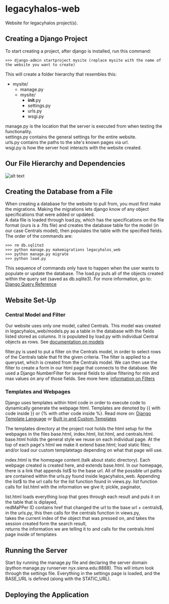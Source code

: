 # legacyhalos-web
Website for legacyhalos project(s).

## Creating a Django Project
To start creating a project, after django is installed, run this command:

    >>> django-admin startproject mysite (replace mysite with the name of the website you want to create)

This will create a folder hierarchy that resembles this:

* mysite/
  * manage.py
  * mysite/
    * __init__.py
    * settings.py
    * urls.py
    * wsgi.py


manage.py is the location that the server is executed from when testing the functionality.  
settings.py contains the general settings for the entire website.  
urls.py contains the paths to the site's known pages via url.  
wsgi.py is how the server host interacts with the website created.

## Our File Hierarchy and Dependencies
![alt text](https://docs.google.com/drawings/d/e/2PACX-1vRLhdgoZOds5w9cVZbfOI25HLPWE3lf5-u6W_XQV3KOqfM8crgQpBGdiFFyqCfh_Ryh_CWbQmKawKJR/pub?w=1337&h=691 "Project Structure Diagram")

## Creating the Database from a File
When creating a database for the website to pull from, you must first make the migrations. Making the migrations lets django know of any object specifications that were added or updated.  
A data file is loaded through load.py, which has the specifications on the file format (ours is a .fits file) and creates the database table for the model (in our case Centrals model), then populates the table with the specified fields.  
The order of the commands are:

    >>> rm db.sqlite3
    >>> python manage.py makemigrations legacyhalos_web
    >>> python manage.py migrate
    >>> python load.py

This sequence of commands only have to happen when the user wants to populate or update the database.
The load.py puts all of the objects created within the query set (saved as db.sqlite3). For more information, go to: [Django Query Reference](https://docs.djangoproject.com/en/2.0/topics/db/queries/)

## Website Set-Up

### Central Model and Filter
Our website uses only one model, called Centrals. This model was created in legacyhalos_web/models.py as a table in the database with the fields listed stored as columns. It is populated by load.py with individual Central objects as rows. See [documentation on models](https://docs.djangoproject.com/en/2.0/topics/db/models/)

filter.py is used to put a filter on the Centrals model, in order to select rows of the Centrals table that fit the given criteria. The filter is applied to a queryset, which is created from the Centrals model. We can then use the filter to create a form in our html page that connects to the database. We used a Django NumberFilter for several fields to allow filtering for min and max values on any of those fields. See more here: [information on Filters](https://django-filter.readthedocs.io/en/master/ref/filters.html)

### Templates and Webpages

Django uses templates within html code in order to execute code to dynamically generate the webpage html. Templates are denoted by {{ with code inside }} or {% with other code inside %}. Read more on: [Django Template Language](https://docs.djangoproject.com/en/2.0/ref/templates/language/) or [Built in and Custom Templates](https://docs.djangoproject.com/en/2.0/topics/templates/) 

The templates directory at the project root holds the html setup for the webpages in the files base.html, index.html, list.html, and centrals.html. base.html holds the general style we reuse on each individual page. At the top of each page's html we make it extend base.html; load static files; and/or load our custom templatetags depending on what that page will use. 


index.html is the homepage content.(talk about static directory). Each webpage created is created here, and extends base.html. In our homepage, there is a link that appends list$ to the base url. All of the possible url paths are contained within the urls.py found inside legacyhalos_web. Appending the list$ to the url calls for the list function found in views.py. 
list function calls for list.html with the information we give it; pickle, paginator,


list.html loads everything loop that goes through each result and puts it on the table that is diplayed,  
redMaPPer ID contains href that changed the url to the base url + centrals$,  
in the urls.py, this then calls for the centrals function in views.py,  
takes the current index of the object that was pressed on, and takes the session created form the search result,  
returns the information we are telling it to and calls for the centrals.html page inside of templates

## Running the Server
Start by running the manage.py file and declaring the server domain (python manage.py runserver nyx.siena.edu:8888).
This will inturn look through the settings file. Everything in the settings page is loaded, and the BASE_URL is defined (along with the STATIC_URL). 

## Deploying the Application

